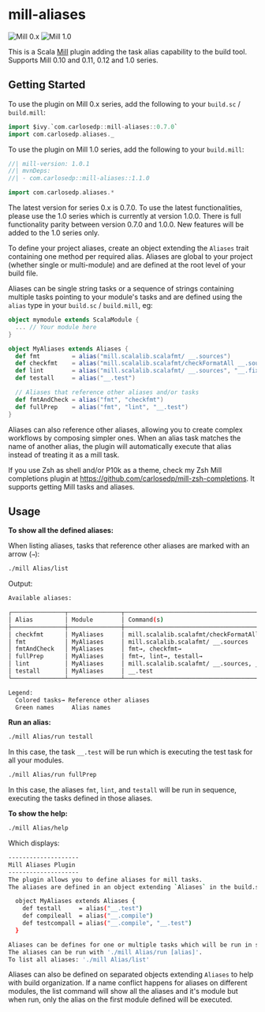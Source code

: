 # mill-aliases

![Mill 0.x](https://img.shields.io/maven-central/v/com.carlosedp/mill-aliases_mill0.11_2.13)
![Mill 1.0](https://img.shields.io/maven-central/v/com.carlosedp/mill-aliases_mill1_3)

This is a Scala [Mill](http://mill-build.com/) plugin adding the task alias capability to the build tool. Supports Mill 0.10 and 0.11, 0.12 and 1.0 series.

## Getting Started

To use the plugin on Mill 0.x series, add the following to your `build.sc` / `build.mill`:

```scala
import $ivy.`com.carlosedp::mill-aliases::0.7.0`
import com.carlosedp.aliases._
```

To use the plugin on Mill 1.0 series, add the following to your `build.mill`:

```scala
//| mill-version: 1.0.1
//| mvnDeps:
//| - com.carlosedp::mill-aliases::1.1.0

import com.carlosedp.aliases.*
```

The latest version for series 0.x is 0.7.0. To use the latest functionalities, please use the 1.0 series which is currently at version 1.0.0. There is full functionality parity between version 0.7.0 and 1.0.0. New features will be added to the 1.0 series only.

To define your project aliases, create an object extending the `Aliases` trait containing one method per required alias. Aliases are global to your project (whether single or multi-module) and are defined at the root level of your build file.

Aliases can be single string tasks or a sequence of strings containing multiple tasks pointing to your module's tasks and are defined using the `alias` type in your `build.sc` / `build.mill`, eg:

```scala
object mymodule extends ScalaModule {
  ... // Your module here
}

object MyAliases extends Aliases {
  def fmt         = alias("mill.scalalib.scalafmt/ __.sources")
  def checkfmt    = alias("mill.scalalib.scalafmt/checkFormatAll __.sources")
  def lint        = alias("mill.scalalib.scalafmt/ __.sources", "__.fix")
  def testall     = alias("__.test")

  // Aliases that reference other aliases and/or tasks
  def fmtAndCheck = alias("fmt", "checkfmt")
  def fullPrep    = alias("fmt", "lint", "__.test")
}
```

Aliases can also reference other aliases, allowing you to create complex workflows by composing simpler ones. When an alias task matches the name of another alias, the plugin will automatically execute that alias instead of treating it as a mill task.

If you use Zsh as shell and/or P10k as a theme, check my Zsh Mill completions plugin at <https://github.com/carlosedp/mill-zsh-completions>. It supports getting Mill tasks and aliases.

## Usage

**To show all the defined aliases:**

When listing aliases, tasks that reference other aliases are marked with an arrow (`→`):

```sh
./mill Alias/list
```

Output:

```sh
Available aliases:

┌───────────────┬───────────────┬────────────────────────────────────────────────────────────┐
│ Alias         │ Module        │ Command(s)                                                 │
├───────────────┼───────────────┼────────────────────────────────────────────────────────────┤
│ checkfmt      │ MyAliases     │ mill.scalalib.scalafmt/checkFormatAll __.sources          │
│ fmt           │ MyAliases     │ mill.scalalib.scalafmt/ __.sources                         │
│ fmtAndCheck   │ MyAliases     │ fmt→, checkfmt→                                            │
│ fullPrep      │ MyAliases     │ fmt→, lint→, testall→                                      │
│ lint          │ MyAliases     │ mill.scalalib.scalafmt/ __.sources, __.fix                │
│ testall       │ MyAliases     │ __.test                                                    │
└───────────────┴───────────────┴────────────────────────────────────────────────────────────┘

Legend:
  Colored tasks→ Reference other aliases
  Green names     Alias names
```

**Run an alias:**

```sh
./mill Alias/run testall
```

In this case, the task `__.test` will be run which is executing the test task for all your modules.

```sh
./mill Alias/run fullPrep
```

In this case, the aliases `fmt`, `lint`, and `testall` will be run in sequence, executing the tasks defined in those aliases.


**To show the help:**

```sh
./mill Alias/help
```

Which displays:

```sh
--------------------
Mill Aliases Plugin
--------------------
The plugin allows you to define aliases for mill tasks.
The aliases are defined in an object extending `Aliases` in the build.sc file at the root level in the following format:

  object MyAliases extends Aliases {
    def testall     = alias("__.test")
    def compileall  = alias("__.compile")
    def testcompall = alias("__.compile", "__.test")
  }

Aliases can be defines for one or multiple tasks which will be run in sequence.
The aliases can be run with './mill Alias/run [alias]'.
To list all aliases: './mill Alias/list'
```

Aliases can also be defined on separated objects extending `Aliases` to help with build organization. If a name conflict happens for aliases on different modules, the list command will show all the aliases and it's module but when run, only the alias on the first module defined will be executed.
